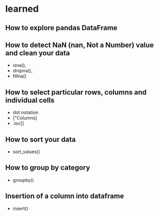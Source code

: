 # learned

## How to explore pandas DataFrame
## How to detect NaN (nan, Not a Number) value and clean your data 
- isna(), 
- dropna(), 
- fillna()
## How to select particular rows, columns and individual cells
- dot notation
- ["Columns]
- .loc[]
## How to sort your data
- sort_values()
## How to group by category
- groupby()
## Insertion of a column into dataframe
- insert()
